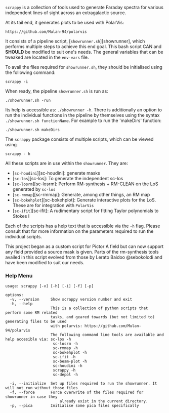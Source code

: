 
`scrappy` is a collection of tools used to generate Faraday spectra for various 
independent lines of sight across an extragalactic source. 

At its tail end, it generates plots to be used with PolarVis:

    https://github.com/Mulan-94/polarvis

It consists of a pipeline script, [`showrunner.sh`][showrunner], which performs multiple steps to
achieve this end goal. This bash script CAN and **SHOULD** be modified to suit one's needs. The general variables that can be tweaked are located in the `env-vars` file.

To avail the files required for ``showrunner.sh``, they should be initialised using the following command:

```
scrappy -i
```


When ready, the pipeline `showrunner.sh` is run as:

```
./showrunner.sh -run
```

Its help is accessible as: `./showrunner -h`. There is additionally an option to run the individual functions in the pipeline by themselves using the syntax `./showrunner.sh functionName`. For example to run the 'makeDirs' function:

```
./showrunner.sh makeDirs
```

The `scrappy` package consists of multiple scripts, which can be viewed using

```
scrappy - h
```

All these scripts are in use within the `showrunner`. They are:

- [`sc-houdini`][sc-houdini]: generate masks
- [`sc-los`][sc-los]: To generate the independent sc-los
- [`sc-losrm`][sc-losrm]: Perform RM-synthesis + RM-CLEAN on the LoS generated by `sc-los`
- [`sc-rmmap`][sc-rmmap]: Generate, among other things, an RM map
- [`sc-bokehplot`][sc-bokehplot]: Generate interactive plots for the LoS. These are for integration with `PolarVis`
- [`sc-ifit`][sc-ifit]: A rudimentary script for fitting Taylor polynomials to Stokes I

Each of the scripts has a help text that is accessible via the `-h` flag. 
Please consult that for more information on the parameters required to run the individual scripts.

This project began as a custom script for Pictor A field but can now support any field provided a 
source mask is given. Parts of the rm-synthesis tools availed in this script evolved from 
those by Lerato Baidoo @sebokolodi and have been modified to suit our needs.


### Help Menu

```
usage: scrappy [-v] [-h] [-i] [-f] [-p]

options:
  -v, --version     Show scrappy version number and exit
  -h, --help        
                    This is a collection of python scripts that perform some RM related
                    tasks, and geared towards (but not limited to) generating files to be used
                    with polarvis: https://github.com/Mulan-94/polarvis
                    The following command line tools are available and help accesible via: sc-los -h
                     sc-losrm -h
                     sc-rmmap -h
                     sc-bokehplot -h
                     sc-ifit -h
                     sc-beam-plot -h
                     sc-houdini -h
                     scrappy -h
                     sc-depol -h
                    
  -i, --initialize  Set up files required to run the showrunner. It will not run without those files
  -f, --force       Force overwrite of the files required for showrunner in case they 
                        already exist in the current directory.
  -p, --pica        Initialise some pica files specifically
```